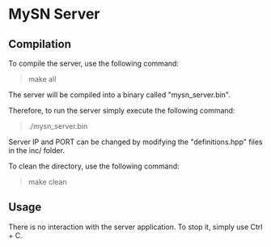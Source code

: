 # MySN Server
## Compilation
To compile the server, use the following command:
> make all

The server will be compiled into a binary called "mysn_server.bin". <br>

Therefore, to run the server simply execute the following command:
> ./mysn_server.bin

Server IP and PORT can be changed by modifying the "definitions.hpp" files in the inc/ folder. <br>

To clean the directory, use the following command:
> make clean

## Usage
There is no interaction with the server application. To stop it, simply use Ctrl + C.